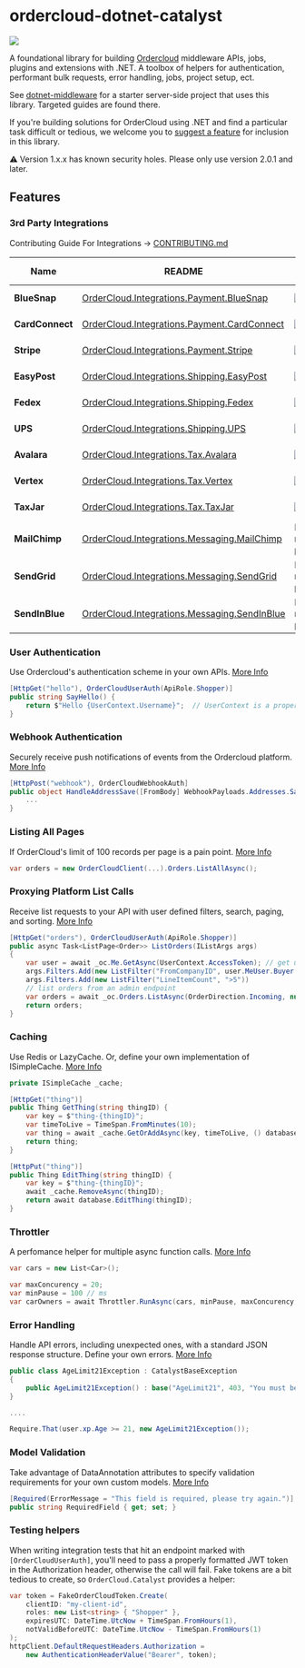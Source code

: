 # ordercloud-dotnet-catalyst

[![](https://img.shields.io/nuget/v/ordercloud-dotnet-catalyst.svg?maxAge=3600)](https://www.nuget.org/packages/ordercloud-dotnet-catalyst/)

A foundational library for building [Ordercloud](https://ordercloud.io/) middleware APIs, jobs, plugins and extensions with .NET. A toolbox of helpers for authentication, performant bulk requests, error handling, jobs, project setup, ect.    

See [dotnet-middleware](https://github.com/ordercloud-api/dotnet-middleware) for a starter server-side project that uses this library. Targeted guides are found there.

If you're building solutions for OrderCloud using .NET and find a particular task difficult or tedious, we welcome you to [suggest a feature](https://github.com/ordercloud-api/ordercloud-dotnet-catalyst/issues/new) for inclusion in this library. 

:warning: Version 1.x.x has known security holes. Please only use version 2.0.1 and later. 

## Features

### 3rd Party Integrations 

Contributing Guide For Integrations -> [CONTRIBUTING.md](./OrderCloud.Catalyst/Integrations/CONTRIBUTING.md)

| Name | README | Nuget Library | Contributed By | Interfaces |
| ------------- | ------------- | ------------- | ------------- | ------------- |
| **BlueSnap** | [OrderCloud.Integrations.Payment.BlueSnap](./OrderCloud.Integrations.Payment.BlueSnap) | [![](https://img.shields.io/nuget/v/OrderCloud.Integrations.Payment.BlueSnap.svg?maxAge=3600)](https://www.nuget.org/packages/OrderCloud.Integrations.Payment.BlueSnap) | OrderCloud Team | [`ICreditCardProcessor`](./OrderCloud.Catalyst/Integrations/Interfaces/ICreditCardProcessor.cs), [`ICreditCardSaver`](./OrderCloud.Catalyst/Integrations/Interfaces/ICreditCardSaver.cs)
| **CardConnect** | [OrderCloud.Integrations.Payment.CardConnect](./OrderCloud.Integrations.Payment.CardConnect) | [![](https://img.shields.io/nuget/v/OrderCloud.Integrations.Payment.CardConnect.svg?maxAge=3600)](https://www.nuget.org/packages/OrderCloud.Integrations.Payment.CardConnect) | OrderCloud Team | [`ICreditCardProcessor`](./OrderCloud.Catalyst/Integrations/Interfaces/ICreditCardProcessor.cs), [`ICreditCardSaver`](./OrderCloud.Catalyst/Integrations/Interfaces/ICreditCardSaver.cs)
| **Stripe** | [OrderCloud.Integrations.Payment.Stripe](./OrderCloud.Integrations.Payment.Stripe) | [![](https://img.shields.io/nuget/v/OrderCloud.Integrations.Payment.Stripe.svg?maxAge=3600)](https://www.nuget.org/packages/OrderCloud.Integrations.Payment.Stripe) | OrderCloud Team | [`ICreditCardProcessor`](./OrderCloud.Catalyst/Integrations/Interfaces/ICreditCardProcessor.cs), [`ICreditCardSaver`](./OrderCloud.Catalyst/Integrations/Interfaces/ICreditCardSaver.cs)
| **EasyPost** | [OrderCloud.Integrations.Shipping.EasyPost](./OrderCloud.Integrations.Shipping.EasyPost) | [![](https://img.shields.io/nuget/v/OrderCloud.Integrations.Shipping.EasyPost.svg?maxAge=3600)](https://www.nuget.org/packages/OrderCloud.Integrations.Shipping.EasyPost) | OrderCloud Team | [`IShippingRatesCalculator`](./OrderCloud.Catalyst/Integrations/Interfaces/IShippingRatesCalculator.cs)
| **Fedex** | [OrderCloud.Integrations.Shipping.Fedex](./OrderCloud.Integrations.Shipping.Fedex) | [![](https://img.shields.io/nuget/v/OrderCloud.Integrations.Shipping.Fedex.svg?maxAge=3600)](https://www.nuget.org/packages/OrderCloud.Integrations.Shipping.Fedex) | OrderCloud Team | [`IShippingRatesCalculator`](./OrderCloud.Catalyst/Integrations/Interfaces/IShippingRatesCalculator.cs)
| **UPS** | [OrderCloud.Integrations.Shipping.UPS](./OrderCloud.Integrations.Shipping.UPS) | [![](https://img.shields.io/nuget/v/OrderCloud.Integrations.Shipping.UPS.svg?maxAge=3600)](https://www.nuget.org/packages/OrderCloud.Integrations.Shipping.UPS) | OrderCloud Team | [`IShippingRatesCalculator`](./OrderCloud.Catalyst/Integrations/Interfaces/IShippingRatesCalculator.cs)
| **Avalara** | [OrderCloud.Integrations.Tax.Avalara](./OrderCloud.Integrations.Tax.Avalara) | [![](https://img.shields.io/nuget/v/OrderCloud.Integrations.Tax.Avalara.svg?maxAge=3600)](https://www.nuget.org/packages/OrderCloud.Integrations.Tax.Avalara) | OrderCloud Team | [`ITaxCalculator`](./OrderCloud.Catalyst/Integrations/Interfaces/ITaxCalculator.cs), [`ITaxCodeProvider`](./OrderCloud.Catalyst/Integrations/Interfaces/ITaxCodeProvider.cs)
| **Vertex** | [OrderCloud.Integrations.Tax.Vertex](./OrderCloud.Integrations.Tax.Vertex) | [![](https://img.shields.io/nuget/v/OrderCloud.Integrations.Tax.Vertex.svg?maxAge=3600)](https://www.nuget.org/packages/OrderCloud.Integrations.Tax.Vertex) | OrderCloud Team | [`ITaxCalculator`](./OrderCloud.Catalyst/Integrations/Interfaces/ITaxCalculator.cs)
| **TaxJar** | [OrderCloud.Integrations.Tax.TaxJar](./OrderCloud.Integrations.Tax.TaxJar) | [![](https://img.shields.io/nuget/v/OrderCloud.Integrations.Tax.TaxJar.svg?maxAge=3600)](https://www.nuget.org/packages/OrderCloud.Integrations.Tax.TaxJar) | OrderCloud Team | [`ITaxCalculator`](./OrderCloud.Catalyst/Integrations/Interfaces/ITaxCalculator.cs), [`ITaxCodeProvider`](./OrderCloud.Catalyst/Integrations/Interfaces/ITaxCodeProvider.cs)
| **MailChimp** | [OrderCloud.Integrations.Messaging.MailChimp](./OrderCloud.Integrations.Messaging.MailChimp) | No nuget package | OrderCloud Team | [`ISingleEmailSender.cs`](./OrderCloud.Catalyst/Integrations/Interfaces/ISingleEmailSender.cs)
| **SendGrid** | [OrderCloud.Integrations.Messaging.SendGrid](./OrderCloud.Integrations.Messaging.SendGrid) | No nuget package | OrderCloud Team | [`ISingleEmailSender.cs`](./OrderCloud.Catalyst/Integrations/Interfaces/ISingleEmailSender.cs)
| **SendInBlue** | [OrderCloud.Integrations.Messaging.SendInBlue](./OrderCloud.Integrations.Messaging.SendInBlue) | No nuget package | OrderCloud Team | [`ISingleEmailSender.cs`](./OrderCloud.Catalyst/Integrations/Interfaces/ISingleEmailSender.cs)

### User Authentication

Use Ordercloud's authentication scheme in your own APIs. [More Info](./OrderCloud.Catalyst/Auth/UserAuth)

```c#
[HttpGet("hello"), OrderCloudUserAuth(ApiRole.Shopper)]
public string SayHello() {
    return $"Hello {UserContext.Username}";  // UserContext is a property on CatalystController
}
```

### Webhook Authentication

Securely receive push notifications of events from the Ordercloud platform. [More Info](./OrderCloud.Catalyst/Auth/WebhookAuth)

```c#
[HttpPost("webhook"), OrderCloudWebhookAuth]
public object HandleAddressSave([FromBody] WebhookPayloads.Addresses.Save<MyConfigData> payload) {
    ...
}
```

### Listing All Pages

If OrderCloud's limit of 100 records per page is a pain point. [More Info](./OrderCloud.Catalyst/DataMovement/ListAllAsync)

```c#
var orders = new OrderCloudClient(...).Orders.ListAllAsync();
```

### Proxying Platform List Calls

Receive list requests to your API with user defined filters, search, paging, and sorting. [More Info](./OrderCloud.Catalyst/Models/ListOptions)
```c#
[HttpGet("orders"), OrderCloudUserAuth(ApiRole.Shopper)]
public async Task<ListPage<Order>> ListOrders(IListArgs args)
{
    var user = await _oc.Me.GetAsync(UserContext.AccessToken); // get user details
    args.Filters.Add(new ListFilter("FromCompanyID", user.MeUser.Buyer.ID)) // filter using the user's buyer organization ID 
    args.Filters.Add(new ListFilter("LineItemCount", ">5"))
    // list orders from an admin endpoint
    var orders = await _oc.Orders.ListAsync(OrderDirection.Incoming, null, null, null, null, args); // apply list args with an extension version of ListAsync()
    return orders;
}
```

### Caching

Use Redis or LazyCache. Or, define your own implementation of ISimpleCache. [More Info](./OrderCloud.Catalyst/DataMovement/Caching)

```c#
private ISimpleCache _cache;

[HttpGet("thing")]
public Thing GetThing(string thingID) {
    var key = $"thing-{thingID}";
    var timeToLive = TimeSpan.FromMinutes(10);
    var thing = await _cache.GetOrAddAsync(key, timeToLive, () database.GetThing(thingID));
    return thing;
}

[HttpPut("thing")]
public Thing EditThing(string thingID) {
    var key = $"thing-{thingID}";
    await _cache.RemoveAsync(thingID);
    return await database.EditThing(thingID);
}
```

### Throttler

A perfomance helper for multiple async function calls. [More Info](./OrderCloud.Catalyst/DataMovement/Throttler)

```c# 
var cars = new List<Car>();

var maxConcurency = 20;
var minPause = 100 // ms
var carOwners = await Throttler.RunAsync(cars, minPause, maxConcurency, car => apiClient.GetCarOwner(car.ID);
```

### Error Handling

Handle API errors, including unexpected ones, with a standard JSON response structure. Define your own errors. [More Info](./OrderCloud.Catalyst/Errors)

```c#
public class AgeLimit21Exception : CatalystBaseException
{
    public AgeLimit21Exception() : base("AgeLimit21", 403, "You must be 21 years of age or older to buy this product.") { }
}

....

Require.That(user.xp.Age >= 21, new AgeLimit21Exception());
```

### Model Validation

Take advantage of DataAnnotation attributes to specify validation requirements for your own custom models. [More Info](./OrderCloud.Catalyst.TestApi/Controllers/ModelValidation)

```c#
[Required(ErrorMessage = "This field is required, please try again.")]
public string RequiredField { get; set; }
```

### Testing helpers

When writing integration tests that hit an endpoint marked with `[OrderCloudUserAuth]`, you'll need to pass a properly formatted JWT token in the Authorization header, otherwise the call will fail. Fake tokens are a bit tedious to create, so `OrderCloud.Catalyst` provides a helper: 

```c#
var token = FakeOrderCloudToken.Create(
    clientID: "my-client-id", 
    roles: new List<string> { "Shopper" },
    expiresUTC: DateTime.UtcNow + TimeSpan.FromHours(1),
    notValidBeforeUTC: DateTime.UtcNow - TimeSpan.FromHours(1)
);
httpClient.DefaultRequestHeaders.Authorization =
    new AuthenticationHeaderValue("Bearer", token);
```
